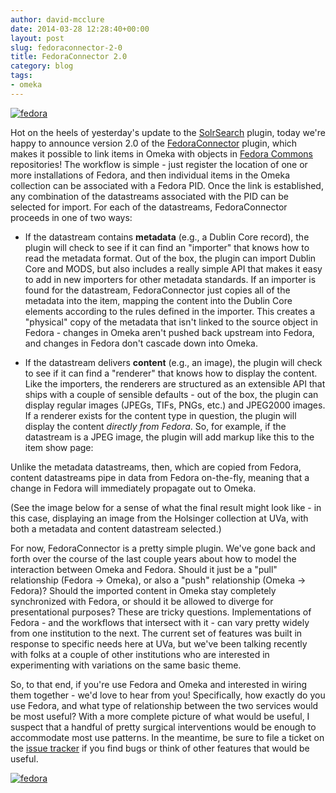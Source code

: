 ```yaml
---
author: david-mcclure
date: 2014-03-28 12:28:40+00:00
layout: post
slug: fedoraconnector-2-0
title: FedoraConnector 2.0
category: blog
tags:
- omeka
---
```


[![fedora](http://static.scholarslab.org/wp-content/uploads/2014/03/fedora.png)](http://static.scholarslab.org/wp-content/uploads/2014/03/fedora.png)

Hot on the heels of yesterday's update to the [SolrSearch](http://www.scholarslab.org/announcements/solrsearch-2-0/) plugin, today we're happy to announce version 2.0 of the [FedoraConnector](http://omeka.org/add-ons/plugins/fedoraconnector/) plugin, which makes it possible to link items in Omeka with objects in [Fedora Commons](http://www.fedora-commons.org/) repositories! The workflow is simple - just register the location of one or more installations of Fedora, and then individual items in the Omeka collection can be associated with a Fedora PID. Once the link is established, any combination of the datastreams associated with the PID can be selected for import. For each of the datastreams, FedoraConnector proceeds in one of two ways:






  * If the datastream contains **metadata** (e.g., a Dublin Core record), the plugin will check to see if it can find an "importer" that knows how to read the metadata format. Out of the box, the plugin can import Dublin Core and MODS, but also includes a really simple API that makes it easy to add in new importers for other metadata standards. If an importer is found for the datastream, FedoraConnector just copies all of the metadata into the item, mapping the content into the Dublin Core elements according to the rules defined in the importer. This creates a "physical" copy of the metadata that isn't linked to the source object in Fedora - changes in Omeka aren't pushed back upstream into Fedora, and changes in Fedora don't cascade down into Omeka.




  * If the datastream delivers **content** (e.g., an image), the plugin will check to see if it can find a "renderer" that knows how to display the content. Like the importers, the renderers are structured as an extensible API that ships with a couple of sensible defaults - out of the box, the plugin can display regular images (JPEGs, TIFs, PNGs, etc.) and JPEG2000 images. If a renderer exists for the content type in question, the plugin will display the content _directly from Fedora_. So, for example, if the datastream is a JPEG image, the plugin will add markup like this to the item show page:



Unlike the metadata datastreams, then, which are copied from Fedora, content datastreams pipe in data from Fedora on-the-fly, meaning that a change in Fedora will immediately propagate out to Omeka.





(See the image below for a sense of what the final result might look like - in this case, displaying an image from the Holsinger collection at UVa, with both a metadata and content datastream selected.)

For now, FedoraConnector is a pretty simple plugin. We've gone back and forth over the course of the last couple years about how to model the interaction between Omeka and Fedora. Should it just be a "pull" relationship (Fedora -> Omeka), or also a "push" relationship (Omeka -> Fedora)? Should the imported content in Omeka stay completely synchronized with Fedora, or should it be allowed to diverge for presentational purposes? These are tricky questions. Implementations of Fedora - and the workflows that intersect with it - can vary pretty widely from one institution to the next. The current set of features was built in response to specific needs here at UVa, but we've been talking recently with folks at a couple of other institutions who are interested in experimenting with variations on the same basic theme.

So, to that end, if you're use Fedora and Omeka and interested in wiring them together - we'd love to hear from you! Specifically, how exactly do you use Fedora, and what type of relationship between the two services would be most useful? With a more complete picture of what would be useful, I suspect that a handful of pretty surgical interventions would be enough to accommodate most use patterns. In the meantime, be sure to file a ticket on the [issue tracker](https://github.com/scholarslab/SolrSearch/issues) if you find bugs or think of other features that would be useful.

[![fedora](http://static.scholarslab.org/wp-content/uploads/2014/03/fedora-352x1024.jpg)](http://static.scholarslab.org/wp-content/uploads/2014/03/fedora.jpg)
